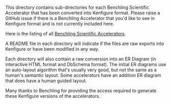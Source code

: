 This directory contains sub-directories for each Benchling Scientific Accelerator
that has been converted into Kenfigure format. Please raise a GitHub issue if
there is a Benchling Accelerator that you'd like to see in Kenfigure format and
is not currently included here.

Here is the listing of all [Benchling Scientific Accelerators](https://community.benchling.com/scientific-accelerators-59).

A README file in each directory will indicate if the files are raw
exports into Kenfigure or have been modified in any way.

Each directory will also contain a raw conversion into an ER Diagram
(in interactive HTML format and DbSchema format).
The initial ER diagrams use an auto-layout algorithm that's usually
very good, but not the same as a human's semantic layout.
Some accelerators have an addition ER diagram that does have a
human guided layout.

Many thanks to Benchling for providing the access required to generate
these Kenfigure versions of the accelerators.